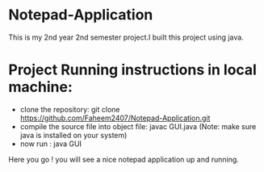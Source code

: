 # Notepad-Application
This is my 2nd year 2nd semester project.I built this project using java.

# Project Running instructions in local machine:
- clone the repository: git clone https://github.com/Faheem2407/Notepad-Application.git
- compile the source file into object file: javac GUI.java (Note: make sure java is installed on your system)
- now run : java GUI

Here you go ! you will see a nice notepad application up and running.
